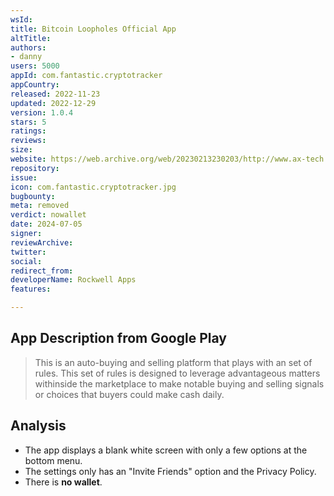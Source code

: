 ```yaml
---
wsId: 
title: Bitcoin Loopholes Official App
altTitle: 
authors:
- danny
users: 5000
appId: com.fantastic.cryptotracker
appCountry: 
released: 2022-11-23
updated: 2022-12-29
version: 1.0.4
stars: 5
ratings: 
reviews: 
size: 
website: https://web.archive.org/web/20230213230203/http://www.ax-tech.xyz/
repository: 
issue: 
icon: com.fantastic.cryptotracker.jpg
bugbounty: 
meta: removed
verdict: nowallet
date: 2024-07-05
signer: 
reviewArchive: 
twitter: 
social: 
redirect_from: 
developerName: Rockwell Apps
features: 

---
```


## App Description from Google Play

> This is an auto-buying and selling platform that plays with an set of rules. This set of rules is designed to leverage advantageous matters withinside the marketplace to make notable buying and selling signals or choices that buyers could make cash daily.

## Analysis 

- The app displays a blank white screen with only a few options at the bottom menu. 
- The settings only has an "Invite Friends" option and the Privacy Policy. 
- There is **no wallet**.